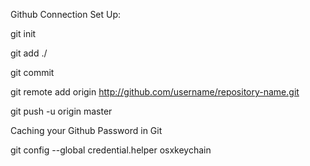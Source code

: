 Github Connection Set Up:

git init

git add ./

git commit

git remote add origin http://github.com/username/repository-name.git

git push -u origin master


Caching your Github Password in Git

git config --global credential.helper osxkeychain
